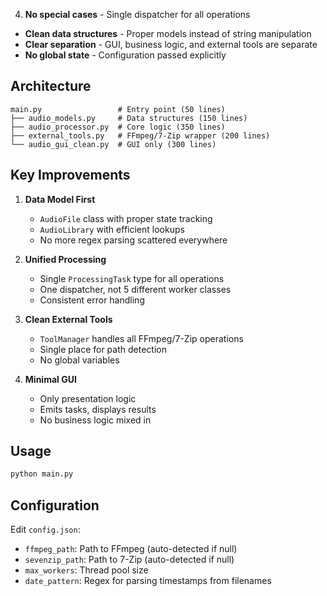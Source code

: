 4. **No special cases** - Single dispatcher for all operations
- **Clean data structures** - Proper models instead of string manipulation
- **Clear separation** - GUI, business logic, and external tools are separate
- **No global state** - Configuration passed explicitly

## Architecture

```
main.py                 # Entry point (50 lines)
├── audio_models.py     # Data structures (150 lines)
├── audio_processor.py  # Core logic (350 lines)
├── external_tools.py   # FFmpeg/7-Zip wrapper (200 lines)
└── audio_gui_clean.py  # GUI only (300 lines)
```



## Key Improvements

1. **Data Model First**
   - `AudioFile` class with proper state tracking
   - `AudioLibrary` with efficient lookups
   - No more regex parsing scattered everywhere

2. **Unified Processing**
   - Single `ProcessingTask` type for all operations
   - One dispatcher, not 5 different worker classes
   - Consistent error handling

3. **Clean External Tools**
   - `ToolManager` handles all FFmpeg/7-Zip operations
   - Single place for path detection
   - No global variables

4. **Minimal GUI**
   - Only presentation logic
   - Emits tasks, displays results
   - No business logic mixed in

## Usage

```bash
python main.py
```

## Configuration

Edit `config.json`:

- `ffmpeg_path`: Path to FFmpeg (auto-detected if null)
- `sevenzip_path`: Path to 7-Zip (auto-detected if null)
- `max_workers`: Thread pool size
- `date_pattern`: Regex for parsing timestamps from filenames